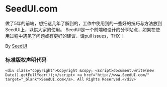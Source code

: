 SeedUI.com
=================
做了5年的前端，想把这几年了解到的，工作中使用到的一些好的技巧与方法放到SeedUI上，以供大家的使用。
SeedUI是一个前端和设计的分享站点，如果在使用过程中遇见了问题或有更好的建议，请pull issues，THX！

By [SeedUI](http://www.SeedUI.com/)



### 标准版权声明代码

  	<div class="copyright">Copyright &copy; <script>document.write(new Date().getFullYear());</script> <a href="http://www.SeedUI.com/" target="_blank">SeedUI.com</a>. All Rights Reserved.</div>
